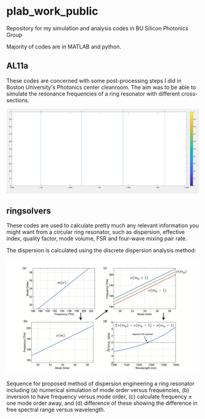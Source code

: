 # plab_work_public
Repository for my simulation and analysis codes in BU Silicon Photonics Group

Majority of codes are in MATLAB and python.

## AL11a

These codes are concerned with some post-processing steps I did in Boston University's Photonics center cleanroom. The aim was to be able to simulate the resonance frequencies of a ring resonator with different cross-sections. 

<img src="ring_resonances.png" alt="drawing" width="1200"/>

## ringsolvers

These codes are used to calculate pretty much any relevant information you might want from a circular ring resonator, such as dispersion, effective index, quality factor, mode volume, FSR and four-wave mixing pair rate.

The dispersion is calculated using the discrete dispersion analysis method:

<img src="discrete_dispersion_engineering.png" alt="drawing" width="1200"/>

Sequence for proposed method of dispersion engineering a ring resonator including (a) numerical simulation of mode order versus frequencies, (b) inversion to have frequency versus mode order, (c) calculate frequency ± one mode order away, and (d) difference of these showing the difference in free spectral range versus wavelength.
